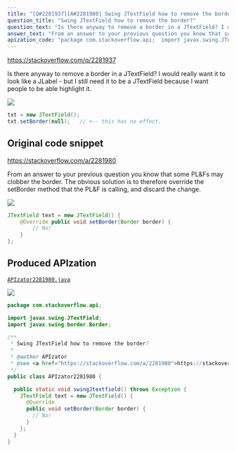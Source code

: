 ```yaml
---
title: "[Q#2281937][A#2281980] Swing JTextField how to remove the border?"
question_title: "Swing JTextField how to remove the border?"
question_text: "Is there anyway to remove a border in a JTextField? I would really want it to look like a JLabel - but I still need it to be a JTextField because I want people to be able highlight it."
answer_text: "From an answer to your previous question you know that some PL&Fs may clobber the border. The obvious solution is to therefore override the setBorder method that the PL&F is calling, and discard the change."
apization_code: "package com.stackoverflow.api;  import javax.swing.JTextField; import javax.swing.border.Border;  /**  * Swing JTextField how to remove the border?  *  * @author APIzator  * @see <a href=\"https://stackoverflow.com/a/2281980\">https://stackoverflow.com/a/2281980</a>  */ public class APIzator2281980 {    public static void swingJtextfield() throws Exception {     JTextField text = new JTextField() {       @Override       public void setBorder(Border border) {         // No!       }     };   } }"
---
```


https://stackoverflow.com/q/2281937

Is there anyway to remove a border in a JTextField?
I would really want it to look like a JLabel - but I still need it to be a JTextField because I want people to be able highlight it.


<div class="code-logo"><img src="/stackoverflow.png" /></div>

```java
txt = new JTextField();
txt.setBorder(null);   // <-- this has no effect.
```


## Original code snippet

https://stackoverflow.com/a/2281980

From an answer to your previous question you know that some PL&amp;Fs may clobber the border.
The obvious solution is to therefore override the setBorder method that the PL&amp;F is calling, and discard the change.

<div class="code-logo"><img src="/stackoverflow.png" /></div>

```java
JTextField text = new JTextField() {
    @Override public void setBorder(Border border) {
        // No!
    }
};
```

## Produced APIzation

[`APIzator2281980.java`](https://github.com/pasqualesalza/apization/raw/main/data/search/APIzator2281980.java)

<div class="code-logo"><img src="/apizator.png" /></div>

```java
package com.stackoverflow.api;

import javax.swing.JTextField;
import javax.swing.border.Border;

/**
 * Swing JTextField how to remove the border?
 *
 * @author APIzator
 * @see <a href="https://stackoverflow.com/a/2281980">https://stackoverflow.com/a/2281980</a>
 */
public class APIzator2281980 {

  public static void swingJtextfield() throws Exception {
    JTextField text = new JTextField() {
      @Override
      public void setBorder(Border border) {
        // No!
      }
    };
  }
}

```
